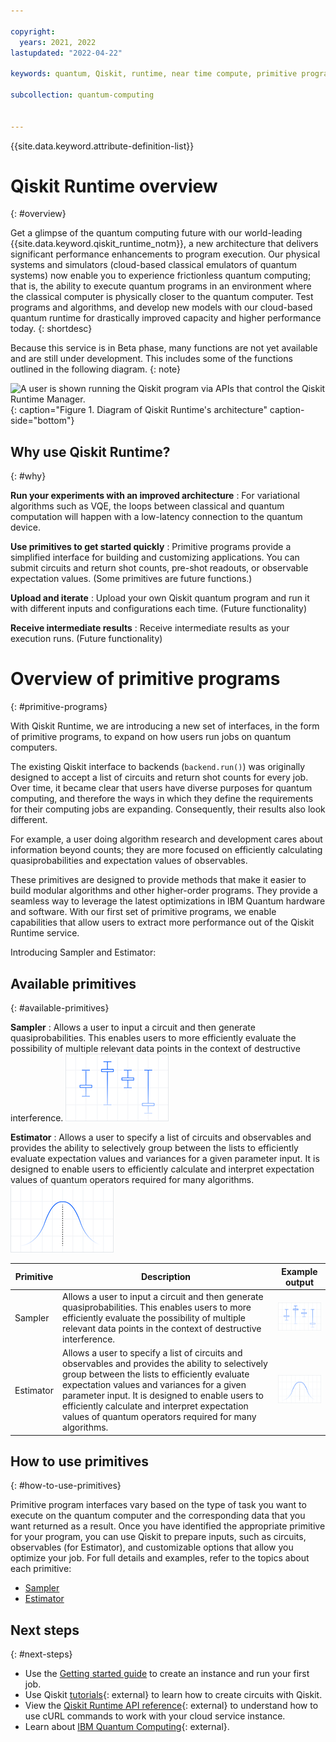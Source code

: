 ```yaml
---

copyright:
  years: 2021, 2022
lastupdated: "2022-04-22"

keywords: quantum, Qiskit, runtime, near time compute, primitive programs

subcollection: quantum-computing


---
```



{{site.data.keyword.attribute-definition-list}}

# Qiskit Runtime overview
{: #overview}

Get a glimpse of the quantum computing future with our world-leading {{site.data.keyword.qiskit_runtime_notm}}, a new architecture that delivers significant performance enhancements to program execution. Our physical systems and simulators (cloud-based classical emulators of quantum systems) now enable you to experience frictionless quantum computing; that is, the ability to execute quantum programs in an environment where the classical computer is physically closer to the quantum computer.  Test programs and algorithms, and develop new models with our cloud-based quantum runtime for drastically improved capacity and higher performance today.
{: shortdesc}

Because this service is in Beta phase, many functions are not yet available and are still under development. This includes some of the functions outlined in the following diagram.
{: note}


![A user is shown running the Qiskit program via APIs that control the Qiskit Runtime Manager.](images/Qiskit_Runtime_architecture.png "Qiskit Runtime architecture diagram"){: caption="Figure 1. Diagram of Qiskit Runtime's architecture" caption-side="bottom"}


## Why use Qiskit Runtime?
{: #why}

**Run your experiments with an improved architecture**
:   For variational algorithms such as VQE, the loops between classical and quantum computation will happen with a low-latency connection to the quantum device.

**Use primitives to get started quickly**
:   Primitive programs provide a simplified interface for building and customizing applications. You can submit circuits and return shot counts, pre-shot readouts, or observable expectation values. (Some primitives are future functions.)

**Upload and iterate**
:   Upload your own Qiskit quantum program and run it with different inputs and configurations each time. (Future functionality)

**Receive intermediate results**
:   Receive intermediate results as your execution runs. (Future functionality)

# Overview of primitive programs
{: #primitive-programs}


With Qiskit Runtime, we are introducing a new set of interfaces, in the form of primitive programs, to expand on how users run jobs on quantum computers.

The existing Qiskit interface to backends (`backend.run()`) was originally designed to accept a list of circuits and return shot counts for every job. Over time, it became clear that users have diverse purposes for quantum computing, and therefore the ways in which they define the requirements for their computing jobs are expanding. Consequently, their results also look different.

For example, a user doing algorithm research and development cares about information beyond counts; they are more focused on efficiently calculating quasiprobabilities and expectation values of observables.

These primitives are designed to provide methods that make it easier to build modular algorithms and other higher-order programs. They provide a seamless way to leverage the latest optimizations in IBM Quantum hardware and software. With our first set of primitive programs, we enable capabilities that allow users to extract more performance out of the Qiskit Runtime service.

Introducing Sampler and Estimator:

## Available primitives
{: #available-primitives}

**Sampler**
:   Allows a user to input a circuit and then generate quasiprobabilities. This enables users to more efficiently evaluate the possibility of multiple relevant data points in the context of destructive interference.
![An example of Sampler output is shown.](images/sampler.png)

**Estimator**
:   Allows a user to specify a list of circuits and observables and provides the ability to selectively group between the lists to efficiently evaluate expectation values and variances for a given parameter input. It is designed to enable users to efficiently calculate and interpret expectation values of quantum operators required for many algorithms.
![An example of Estimator output is shown.](images/estimator.png)

| Primitive | Description | Example output |
|---|---|---|
| Sampler | Allows a user to input a circuit and then generate quasiprobabilities. This enables users to more efficiently evaluate the possibility of multiple relevant data points in the context of destructive interference. | ![An example of Sampler output is shown.](images/sampler.png) |
| Estimator | Allows a user to specify a list of circuits and observables and provides the ability to selectively group between the lists to efficiently evaluate expectation values and variances for a given parameter input. It is designed to enable users to efficiently calculate and interpret expectation values of quantum operators required for many algorithms. | ![An example of Estimator output is shown.](images/estimator.png) |

## How to use primitives
{: #how-to-use-primitives}

Primitive program interfaces vary based on the type of task you want to execute on the quantum computer and the corresponding data that you want returned as a result. Once you have identified the appropriate primitive for your program, you can use Qiskit to prepare inputs, such as circuits, observables (for Estimator), and customizable options that allow you optimize your job. For full details and examples, refer to the topics about each primitive:

- [Sampler](/docs/quantum-computing?topic=quantum-computing-example-sampler)
- [Estimator](/docs/quantum-computing?topic=quantum-computing-example-estimator)


## Next steps
{: #next-steps}

- Use the [Getting started guide](/docs/quantum-computing?topic=quantum-computing-quickstart) to create an instance and run your first job.
- Use Qiskit [tutorials](https://qiskit.org/documentation/tutorials.html){: external} to learn how to create circuits with Qiskit.
- View the [Qiskit Runtime API reference](/apidocs/quantum-computing){: external} to understand how to use cURL commands to work with your cloud service instance.
- Learn about [IBM Quantum Computing](https://www.ibm.com/quantum-computing/){: external}.
